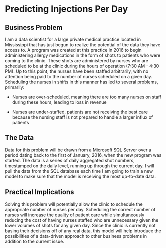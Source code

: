 # Predicting Injections Per Day
## Business Problem

 

I am a data scientist for a large private medical practice located in Mississippi that has just begun to realize the potential of the data they have access to. A program was created at this practice in 2016 to begin administering allergy medications in the form of shots to patients who were coming to the clinic. These shots are administered by nurses who are scheduled to be at the clinic during the hours of operation (7:30 AM - 4:30 PM). Up to this point, the nurses have been staffed arbitrarily, with no attention being paid to the number of nurses scheduled on a given day. Scheduling the nurses in shifts in this manner has led to several problems, primarily:

- Nurses are over-scheduled, meaning there are too many nurses on staff during these hours, leading to loss in revenue 

- Nurses are under-staffed, patients are not receiving the best care because the nursing staff is not prepared to handle a larger influx of patients

 

## The Data

 

Data for this problem will be drawn from a Microsoft SQL Server over a period dating back to the first of January, 2016, when the new program was started. The data is a series of daily aggregated shot numbers, timestamped on the daily level, running up through the current day. I will pull the data from the SQL database each time I am going to train a new model to make sure that the model is receiving the most up-to-date data. 

 

## Practical Implications

 

Solving this problem will potentially allow the clinic to schedule the appropriate number of nurses per day. Scheduling the correct number of nurses will increase the quality of patient care while simultaneously reducing the cost of having nurses staffed who are unnecessary given the lower volumes of shots for any given day. Since the clinic is currently not basing their decisions off of any real data, this model will help introduce the possibilities of a data-driven approach to other business problems in addition to the current issue.
